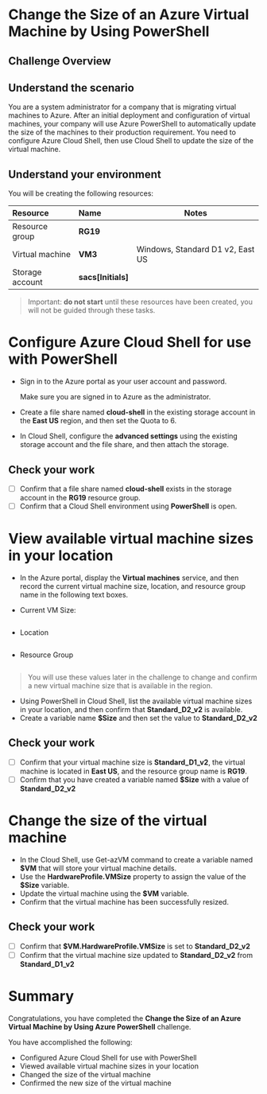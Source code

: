# Change the Size of an Azure Virtual Machine by Using PowerShell

## Challenge Overview

## Understand the scenario

You are a system administrator for a company that is migrating virtual machines to Azure. After an initial deployment and configuration of virtual machines, your company will use Azure PowerShell to automatically update the size of the machines to their production requirement. You need to configure Azure Cloud Shell, then use Cloud Shell to update the size of the virtual machine.

## Understand your environment

You will be creating the following resources:

| Resource        | Name               | Notes                            |
| :-------------- | :----------------- | -------------------------------- |
| Resource group  | **RG19**           |                                  |
| Virtual machine | **VM3**            | Windows, Standard D1 v2, East US |
| Storage account | **sacs[Initials]** |                                  |

> Important: **do not start** until these resources have been created, you will not be guided through these tasks. 

# Configure Azure Cloud Shell for use with PowerShell

- Sign in to the Azure portal as your user account and password.

  Make sure you are signed in to Azure as the administrator.

- Create a file share named **cloud-shell** in the existing storage account in the **East US** region, and then set the Quota to 6.

- In Cloud Shell, configure the **advanced settings** using the existing storage account and the file share, and then attach the storage.

## Check your work

- [ ] Confirm that a file share named **cloud-shell** exists in the storage account in the **RG19** resource group.
- [ ] Confirm that a Cloud Shell environment using **PowerShell** is open.

# View available virtual machine sizes in your location

- In the Azure portal, display the **Virtual machines** service, and then record the current virtual machine size, location, and resource group name in the following text boxes.

- Current VM Size:

  ```
  ```

- Location

  ```

- Resource Group

  ```

> You will use these values later in the challenge to change and confirm a new virtual machine size that is available in the region.

- Using PowerShell in Cloud Shell, list the available virtual machine sizes in your location, and then confirm that **Standard_D2_v2** is available.
- Create a variable name **$Size** and then set the value to **Standard_D2_v2**

## Check your work

- [ ] Confirm that your virtual machine size is **Standard_D1_v2**, the virtual machine is located in **East US**, and the resource group name is **RG19**.
- [ ] Confirm that you have created a variable named **$Size** with a value of **Standard_D2_v2**

# Change the size of the virtual machine

- In the Cloud Shell, use Get-azVM command to create a variable named **$VM** that will store your virtual machine details.
- Use the **HardwareProfile.VMSize** property to assign the value of the **$Size** variable.
- Update the virtual machine using the **$VM** variable.
- Confirm that the virtual machine has been successfully resized.

## Check your work

- [ ] Confirm that **$VM.HardwareProfile.VMSize** is set to **Standard_D2_v2**
- [ ] Confirm that the virtual machine size updated to **Standard_D2_v2** from **Standard_D1_v2**

# Summary

Congratulations, you have completed the **Change the Size of an Azure Virtual Machine by Using Azure PowerShell** challenge.

You have accomplished the following:

- Configured Azure Cloud Shell for use with PowerShell
- Viewed available virtual machine sizes in your location
- Changed the size of the virtual machine
- Confirmed the new size of the virtual machine